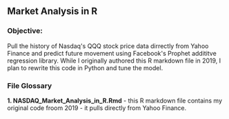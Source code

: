 ## Market Analysis in R

### Objective:
Pull the history of Nasdaq's QQQ stock price data dirrectly from Yahoo Finance and predict future movement using Facebook's Prophet addititve regression library. While I originally authored this R markdown file in 2019, I plan to rewrite this code in Python and tune the model.

### File Glossary
**1. NASDAQ_Market_Analysis_in_R.Rmd** - this R markdown file contains my original code froom 2019 - it pulls directly from Yahoo Finance.
